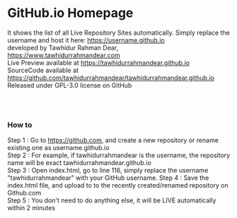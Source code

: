# GitHub.io Homepage <br>
It shows the list of all Live Repository Sites automatically. Simply replace the username and host it here: https://username.github.io <br>
developed by Tawhidur Rahman Dear, https://www.tawhidurrahmandear.com <br>
Live Preview available at https://tawhidurrahmandear.github.io <br>
SourceCode available at https://github.com/tawhidurrahmandear/tawhidurrahmandear.github.io <br>
Released under GPL-3.0 license on GitHub 

<br>
<br>

### How to
Step 1 : Go to https://github.com, and create a new repository or rename existing one as username.github.io <br>
Step 2 : For example, if tawhidurrahmandear is the username, the repository name will be exact tawhidurrahmandear.github.io <br>
Step 3 : Open index.html, go to line 116, simply replace the username "tawhidurrahmandear" with your GitHub username.
Step 4 : Save the index.html file, and upload to to the recently created/renamed repository on Github.com <br>
Step 5 : You don't need to do anything else, it will be LIVE automatically within 2 minutes
